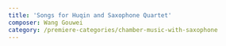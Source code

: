 ```yaml
---
title: 'Songs for Huqin and Saxophone Quartet'
composer: Wang Gouwei
category: /premiere-categories/chamber-music-with-saxophone
---
```


